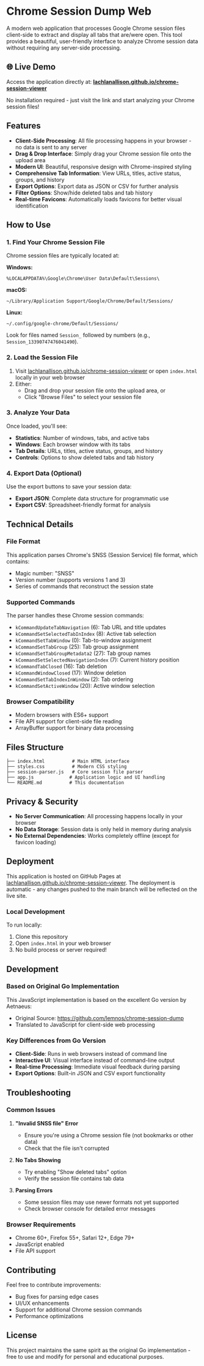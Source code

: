 # Chrome Session Dump Web

A modern web application that processes Google Chrome session files client-side to extract and display all tabs that are/were open. This tool provides a beautiful, user-friendly interface to analyze Chrome session data without requiring any server-side processing.

## 🌐 Live Demo

Access the application directly at: **[lachlanallison.github.io/chrome-session-viewer](https://lachlanallison.github.io/chrome-session-viewer)**

No installation required - just visit the link and start analyzing your Chrome session files!

## Features

- **Client-Side Processing**: All file processing happens in your browser - no data is sent to any server
- **Drag & Drop Interface**: Simply drag your Chrome session file onto the upload area
- **Modern UI**: Beautiful, responsive design with Chrome-inspired styling
- **Comprehensive Tab Information**: View URLs, titles, active status, groups, and history
- **Export Options**: Export data as JSON or CSV for further analysis
- **Filter Options**: Show/hide deleted tabs and tab history
- **Real-time Favicons**: Automatically loads favicons for better visual identification

## How to Use

### 1. Find Your Chrome Session File

Chrome session files are typically located at:

**Windows:**
```
%LOCALAPPDATA%\Google\Chrome\User Data\Default\Sessions\
```

**macOS:**
```
~/Library/Application Support/Google/Chrome/Default/Sessions/
```

**Linux:**
```
~/.config/google-chrome/Default/Sessions/
```

Look for files named `Session_` followed by numbers (e.g., `Session_13390747476041490`).

### 2. Load the Session File

1. Visit [lachlanallison.github.io/chrome-session-viewer](https://lachlanallison.github.io/chrome-session-viewer) or open `index.html` locally in your web browser
2. Either:
   - Drag and drop your session file onto the upload area, or
   - Click "Browse Files" to select your session file

### 3. Analyze Your Data

Once loaded, you'll see:
- **Statistics**: Number of windows, tabs, and active tabs
- **Windows**: Each browser window with its tabs
- **Tab Details**: URLs, titles, active status, groups, and history
- **Controls**: Options to show deleted tabs and tab history

### 4. Export Data (Optional)

Use the export buttons to save your session data:
- **Export JSON**: Complete data structure for programmatic use
- **Export CSV**: Spreadsheet-friendly format for analysis

## Technical Details

### File Format

This application parses Chrome's SNSS (Session Service) file format, which contains:
- Magic number: "SNSS"
- Version number (supports versions 1 and 3)
- Series of commands that reconstruct the session state

### Supported Commands

The parser handles these Chrome session commands:
- `kCommandUpdateTabNavigation` (6): Tab URL and title updates
- `kCommandSetSelectedTabInIndex` (8): Active tab selection
- `kCommandSetTabWindow` (0): Tab-to-window assignment
- `kCommandSetTabGroup` (25): Tab group assignment
- `kCommandSetTabGroupMetadata2` (27): Tab group names
- `kCommandSetSelectedNavigationIndex` (7): Current history position
- `kCommandTabClosed` (16): Tab deletion
- `kCommandWindowClosed` (17): Window deletion
- `kCommandSetTabIndexInWindow` (2): Tab ordering
- `kCommandSetActiveWindow` (20): Active window selection

### Browser Compatibility

- Modern browsers with ES6+ support
- File API support for client-side file reading
- ArrayBuffer support for binary data processing

## Files Structure

```
├── index.html          # Main HTML interface
├── styles.css          # Modern CSS styling
├── session-parser.js   # Core session file parser
├── app.js             # Application logic and UI handling
└── README.md          # This documentation
```

## Privacy & Security

- **No Server Communication**: All processing happens locally in your browser
- **No Data Storage**: Session data is only held in memory during analysis
- **No External Dependencies**: Works completely offline (except for favicon loading)

## Deployment

This application is hosted on GitHub Pages at [lachlanallison.github.io/chrome-session-viewer](https://lachlanallison.github.io/chrome-session-viewer). The deployment is automatic - any changes pushed to the main branch will be reflected on the live site.

### Local Development

To run locally:
1. Clone this repository
2. Open `index.html` in your web browser
3. No build process or server required!

## Development

### Based on Original Go Implementation

This JavaScript implementation is based on the excellent Go version by Aetnaeus:
- Original Source: https://github.com/lemnos/chrome-session-dump
- Translated to JavaScript for client-side web processing

### Key Differences from Go Version

- **Client-Side**: Runs in web browsers instead of command line
- **Interactive UI**: Visual interface instead of command-line output
- **Real-time Processing**: Immediate visual feedback during parsing
- **Export Options**: Built-in JSON and CSV export functionality

## Troubleshooting

### Common Issues

1. **"Invalid SNSS file" Error**
   - Ensure you're using a Chrome session file (not bookmarks or other data)
   - Check that the file isn't corrupted

2. **No Tabs Showing**
   - Try enabling "Show deleted tabs" option
   - Verify the session file contains tab data

3. **Parsing Errors**
   - Some session files may use newer formats not yet supported
   - Check browser console for detailed error messages

### Browser Requirements

- Chrome 60+, Firefox 55+, Safari 12+, Edge 79+
- JavaScript enabled
- File API support

## Contributing

Feel free to contribute improvements:
- Bug fixes for parsing edge cases
- UI/UX enhancements
- Support for additional Chrome session commands
- Performance optimizations

## License

This project maintains the same spirit as the original Go implementation - free to use and modify for personal and educational purposes. 